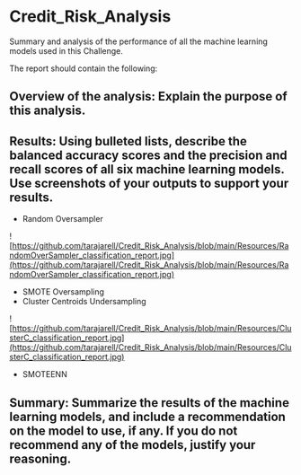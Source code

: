 # Credit_Risk_Analysis

Summary and analysis of the performance of all the machine learning models used in this Challenge.

The report should contain the following:

## Overview of the analysis: Explain the purpose of this analysis.

## Results: Using bulleted lists, describe the balanced accuracy scores and the precision and recall scores of all six machine learning models. Use screenshots of your outputs to support your results.
- Random Oversampler

![https://github.com/tarajarell/Credit_Risk_Analysis/blob/main/Resources/RandomOverSampler_classification_report.jpg](https://github.com/tarajarell/Credit_Risk_Analysis/blob/main/Resources/RandomOverSampler_classification_report.jpg)

- SMOTE Oversampling
- Cluster Centroids Undersampling

![https://github.com/tarajarell/Credit_Risk_Analysis/blob/main/Resources/ClusterC_classification_report.jpg](https://github.com/tarajarell/Credit_Risk_Analysis/blob/main/Resources/ClusterC_classification_report.jpg)

- SMOTEENN


## Summary: Summarize the results of the machine learning models, and include a recommendation on the model to use, if any. If you do not recommend any of the models, justify your reasoning.
